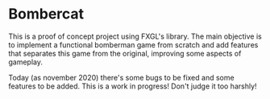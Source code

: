 # Bombercat

This is a proof of concept project using FXGL's library. The main objective is to implement a functional bomberman game from scratch and add features that 
separates this game from the original, improving some aspects of gameplay.

Today (as november 2020) there's some bugs to be fixed and some features to be added. This is a work in progress! Don't judge it too harshly!
